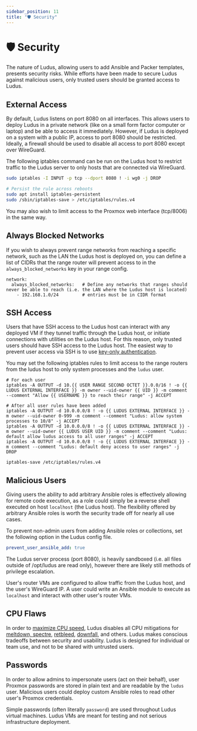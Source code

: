 ```yaml
---
sidebar_position: 11
title: "🛡️ Security"
---
```


# 🛡️ Security

The nature of Ludus, allowing users to add Ansible and Packer templates, presents security risks.
While efforts have been made to secure Ludus against malicious users, only trusted users should be granted access to Ludus.

## External Access

By default, Ludus listens on port 8080 on all interfaces. This allows users to deploy Ludus in a private network (like on a small form factor computer or laptop) and be able to access it immediately. However, if Ludus is deployed on a system with a public IP, access to port 8080 should be restricted. Ideally, a firewall should be used to disable all access to port 8080 except over WireGuard.

The following iptables command can be run on the Ludus host to restrict traffic to the Ludus server to only hosts that are connected via WireGuard.

```bash
sudo iptables -I INPUT -p tcp --dport 8080 ! -i wg0 -j DROP

# Persist the rule across reboots
sudo apt install iptables-persistent
sudo /sbin/iptables-save > /etc/iptables/rules.v4
```

You may also wish to limit access to the Proxmox web interface (tcp/8006) in the same way.

## Always Blocked Networks

If you wish to always prevent range networks from reaching a specific network, such as the LAN the Ludus host is deployed on, you can define a list of CIDRs that the range router will prevent access to in the `always_blocked_networks` key in your range config.

```
network: 
  always_blocked_networks:   # Define any networks that ranges should never be able to reach (i.e. the LAN where the Ludus host is located)
    - 192.168.1.0/24         # entries must be in CIDR format
```


## SSH Access

Users that have SSH access to the Ludus host can interact with any deployed VM if they tunnel traffic through the Ludus host, or initiate connections with utilities on the Ludus host.
For this reason, only trusted users should have SSH access to the Ludus host. The easiest way to prevent user access via SSH is to use [key-only authentication](https://www.server-world.info/en/note?os=Debian_12&p=ssh&f=4).

You may set the following iptables rules to limit access to the range routers from the ludus host to only system processes and the `ludus` user.

```
# For each user
iptables -A OUTPUT -d 10.{{ USER RANGE SECOND OCTET }}.0.0/16 ! -o {{ LUDUS EXTERNAL INTERFACE }} -m owner --uid-owner {{ UID }} -m comment --comment "Allow {{ USERNAME }} to reach their range" -j ACCEPT

# After all user rules have been added
iptables -A OUTPUT -d 10.0.0.0/8 ! -o {{ LUDUS EXTERNAL INTERFACE }} -m owner --uid-owner 0-999 -m comment --comment "Ludus: allow system processes to 10/8" -j ACCEPT
iptables -A OUTPUT -d 10.0.0.0/8 ! -o {{ LUDUS EXTERNAL INTERFACE }} -m owner --uid-owner {{ LUDUS USER UID }} -m comment --comment "Ludus: default allow ludus access to all user ranges" -j ACCEPT
iptables -A OUTPUT -d 10.0.0.0/8 ! -o {{ LUDUS EXTERNAL INTERFACE }} -m comment --comment "Ludus: default deny access to user ranges" -j DROP

iptables-save /etc/iptables/rules.v4
```

## Malicious Users

Giving users the ability to add arbitrary Ansible roles is effectively allowing for remote code execution, as a role could simply be a reverse shell executed on host `localhost` (the Ludus host).
The flexibility offered by arbitrary Ansible roles is worth the security trade off for nearly all use cases.

To prevent non-admin users from adding Ansible roles or collections, set the following option in the Ludus config file.

```yaml title="/opt/ludus/config.yml"
prevent_user_ansible_add: true
```

The Ludus server process (port 8080), is heavily sandboxed (i.e. all files outside of /opt/ludus are read only), however there are likely still methods of privilege escalation.

User's router VMs are configured to allow traffic from the Ludus host, and the user's WireGuard IP. A user could write an Ansible module to execute as `localhost` and interact with other user's router VMs.

## CPU Flaws

In order to [maximize CPU speed](https://www.phoronix.com/review/retbleed-benchmark), Ludus disables all CPU mitigations for [meltdown, spectre](https://meltdownattack.com/), [retbleed](https://en.wikipedia.org/wiki/Retbleed), [downfall](https://downfall.page/), and others. 
Ludus makes conscious tradeoffs between security and usability.
Ludus is designed for individual or team use, and not to be shared with untrusted users.

## Passwords

In order to allow admins to impersonate users (act on their behalf), user Proxmox passwords are stored in plain text and are readable by the `ludus` user. Malicious users could deploy custom Ansible roles to read other user's Proxmox credentials.

Simple passwords (often literally `password`) are used throughout Ludus virtual machines. Ludus VMs are meant for testing and not serious infrastructure deployment.
